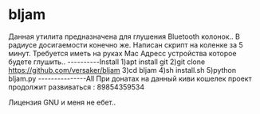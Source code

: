 # bljam

Данная утилита предназначена для глушения Bluetooth колонок.. В радиусе досигаемости конечно же.
Написан скрипт на коленке за 5 минут. 
Требуется иметь на руках Mac Адресс устройства которое будете глушить..
----------Install
1)apt install git
2)git clone https://github.com/versaker/bljam
3)cd bljam
4)sh install.sh
5)python bljam.py
---------------All
При донатах на данный киви кошелек проект продолжит развиваться : 89854359534

Лицензия GNU и меня не ебет..
